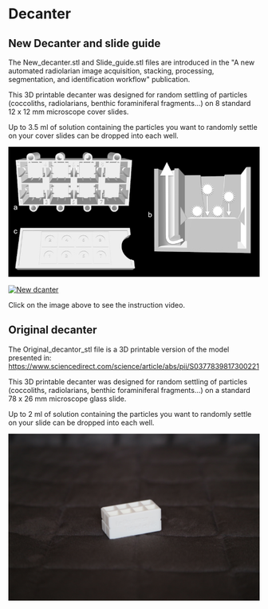 # Decanter

## New Decanter and slide guide
The New_decanter.stl and Slide_guide.stl files are introduced in the "A new automated radiolarian image acquisition, stacking, processing, segmentation, and identification workflow" publication.

This 3D printable decanter was designed for random settling of particles (coccoliths, radiolarians, benthic foraminiferal fragments…) on 8 standard 12 x 12 mm microscope cover slides.

Up to 3.5 ml of solution containing the particles you want to randomly settle on your cover slides can be dropped into each well.

![New_decanter](New_decanter.jpg "New_decanter 3D printable version")

[![New dcanter](https://i.imgur.com/ErkomyD.png)](https://www.youtube.com/watch?v=veRmKI4rGTo&t=116s "New decanter")

Click on the image above to see the instruction video.

## Original decanter
The Original_decantor_stl file is a 3D printable version of the model presented in:
https://www.sciencedirect.com/science/article/abs/pii/S0377839817300221

This 3D printable decanter was designed for random settling of particles (coccoliths, radiolarians, benthic foraminiferal fragments…) on a standard 78 x 26 mm microscope glass slide.

Up to 2 ml of solution containing the particles you want to randomly settle on your slide can be dropped into each well.

![Original_decanter](Original_decanter.jpg "Original_decanter 3D printable version")
